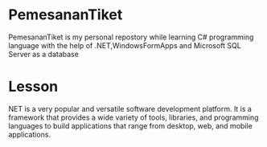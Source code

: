# PemesananTiket
PemesananTiket is my personal repostory while learning C# programming language with the help of .NET,WindowsFormApps and Microsoft SQL Server as a database

# Lesson
NET is a very popular and versatile software development platform. It is a framework that provides a wide variety of tools, libraries, and programming languages to build applications that range from desktop, web, and mobile applications.
